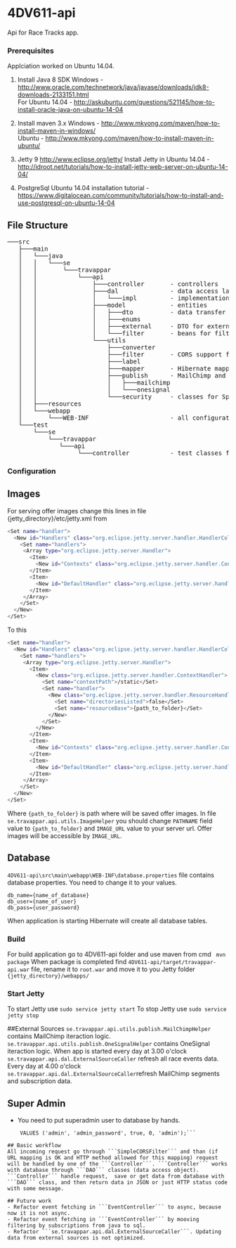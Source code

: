 # 4DV611-api
Api for Race Tracks app.  
### Prerequisites 
Applciation worked on Ubuntu 14.04.
1) Install Java 8 SDK
Windows - http://www.oracle.com/technetwork/java/javase/downloads/jdk8-downloads-2133151.html  
For Ubuntu 14.04 - http://askubuntu.com/questions/521145/how-to-install-oracle-java-on-ubuntu-14-04

2) Install maven 3.x
Windows - http://www.mkyong.com/maven/how-to-install-maven-in-windows/  
Ubuntu - http://www.mkyong.com/maven/how-to-install-maven-in-ubuntu/

3) Jetty 9 http://www.eclipse.org/jetty/
Install Jetty in Ubuntu 14.04 - http://idroot.net/tutorials/how-to-install-jetty-web-server-on-ubuntu-14-04/

4) PostgreSql
Ubuntu 14.04 installation tutorial - https://www.digitalocean.com/community/tutorials/how-to-install-and-use-postgresql-on-ubuntu-14-04

## File Structure
<pre>
───src
   ├───main
   │   └───java
   │   │   └───se
   │   │       └───travappar
   │   │           └───api
   │   │               ├───controller 		- controllers
   │   │               ├───dal				- data access layer package
   │   │               │   └───impl			- implementations for all entities
   │   │               ├───model			- entities
   │   │               │   ├───dto			- data transfer object
   │   │               │   ├───enums		
   │   │               │   ├───external		- DTO for external source
   │   │               │   └───filter		- beans for filtering
   │   │               └───utils
   │   │                   ├───converter	
   │   │                   ├───filter		- CORS support filter
   │   │                   ├───label
   │   │                   ├───mapper		- Hibernate mapper
   │   │                   ├───publish		- MailChimp and OneSignal helpers
   │   │                   │   ├───mailchimp
   │   │                   │   └───onesignal
   │   │                   └───security		- classes for Spring Security
   │   ├───resources
   │   └───webapp
   │       └───WEB-INF						- all configurations and properties
   └───test
       └───se
           └───travappar
              └───api
                   └───controller			- test classes for controllers
</pre>

### Configuration

## Images
For serving offer images change this lines in file {jetty_directory}/etc/jetty.xml from
```sh
<Set name="handler">
  <New id="Handlers" class="org.eclipse.jetty.server.handler.HandlerCollection">
    <Set name="handlers">
     <Array type="org.eclipse.jetty.server.Handler">
       <Item>
         <New id="Contexts" class="org.eclipse.jetty.server.handler.ContextHandlerCollection"/>
       </Item>
       <Item>
         <New id="DefaultHandler" class="org.eclipse.jetty.server.handler.DefaultHandler"/>
       </Item>
     </Array>
    </Set>
  </New>
</Set>
```
To this
```sh
<Set name="handler">
  <New id="Handlers" class="org.eclipse.jetty.server.handler.HandlerCollection">
    <Set name="handlers">
     <Array type="org.eclipse.jetty.server.Handler">
       <Item>
         <New class="org.eclipse.jetty.server.handler.ContextHandler">
           <Set name="contextPath">/static</Set>
           <Set name="handler">
             <New class="org.eclipse.jetty.server.handler.ResourceHandler">
               <Set name="directoriesListed">false</Set>
               <Set name="resourceBase">{path_to_folder}</Set>
             </New>
           </Set>
         </New>
       </Item>
       <Item>
         <New id="Contexts" class="org.eclipse.jetty.server.handler.ContextHandlerCollection"/>
       </Item>
       <Item>
         <New id="DefaultHandler" class="org.eclipse.jetty.server.handler.DefaultHandler"/>
       </Item>
     </Array>
    </Set>
  </New>
</Set>
```
Where ``` {path_to_folder} ``` is path where will be saved offer images.
In file ```se.travappar.api.utils.ImageHelper``` you should change ```PATHNAME``` field value to ``` {path_to_folder} ``` and ``` IMAGE_URL ``` value to your server url. Offer images will be accessible by ``` IMAGE_URL ```.

## Database

```4DV611-api\src\main\webapp\WEB-INF\database.properties``` file contains database properties. You need to change it to your values.
```
db_name={name_of_database}
db_user={name_of_user}
db_pass={user_password}
```
When application is starting Hibernate will create all database tables.

### Build
For build application go to 4DV611-api folder and use maven from cmd
``` mvn package```
When package is completed find ```4DV611-api/target/travappar-api.war``` file, rename it to ```root.war``` and move it to you Jetty folder ```{jetty_directory}/webapps/```
### Start Jetty
To start Jetty use
```sudo service jetty start```
To stop Jetty use
```sudo service jetty stop```

##External Sources
```se.travappar.api.utils.publish.MailChimpHelper``` contains MailChimp iteraction logic.
```se.travappar.api.utils.publish.OneSignalHelper``` contains OneSignal iteraction logic.
When app is started every day at 3.00 o'clock ```se.travappar.api.dal.ExternalSourceCaller``` refresh all race events data. Every day at 4.00 o'clock ```se.travappar.api.dal.ExternalSourceCaller```refresh MailChimp segments and subscription data.

## Super Admin
- You need to put superadmin user to database by hands. 

```INSERT INTO users(device_id, password, enabled, role, username)
    VALUES ('admin', 'admin_password', true, 0, 'admin');```

## Basic workflow
All incoming request go through ```SimpleCORSFilter``` and than (if URL mapping is OK and HTTP method allowed for this mapping) request will be handled by one of the ```Controller```. ```Controller``` works with database through ```DAO``` classes (data access object). ```Controller``` handle request,  save or get data from database with ```DAO``` class, and then return data in JSON or just HTTP status code with some message.

## Future work
- Refactor event fetching in ```EventController``` to async, because now it is not async. 
- Refactor event fetching in ```EventController``` by mooving filtering by subscriptions from java to sql.
- Refactor ```se.travappar.api.dal.ExternalSourceCaller```. Updating data from external sources is not optimized.